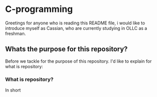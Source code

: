 # C-programming
Greetings for anyone who is reading this README file, i would like to introduce myself as Cassian, who are currently studying in OLLC as a freshman.

## Whats the purpose for this repository?
Before we tackle for the purpose of this repository. I'd like to explain for what is repository:

### What is repository?
In short
